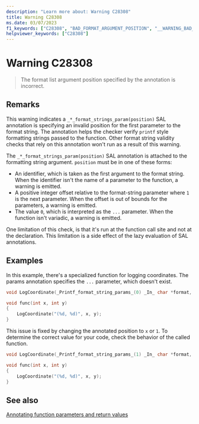 ```yaml
---
description: "Learn more about: Warning C28308"
title: Warning C28308
ms.date: 03/07/2023
f1_keywords: ["C28308", "BAD_FORMAT_ARGUMENT_POSITION", "__WARNING_BAD_FORMAT_ARGUMENT_POSITION"]
helpviewer_keywords: ["C28308"]
---
```

# Warning C28308

> The format list argument position specified by the annotation is incorrect.

## Remarks

This warning indicates a `_*_format_strings_param(position)` SAL annotation is specifying an invalid position for the first parameter to the format string. The annotation helps the checker verify `printf` style formatting strings passed to the function. Other format string validity checks that rely on this annotation won't run as a result of this warning.

The `_*_format_strings_param(position)` SAL annotation is attached to the formatting string argument. `position` must be in one of these forms:

- An identifier, which is taken as the first argument to the format string. When the identifier isn't the name of a parameter to the function, a warning is emitted.
- A positive integer offset relative to the format-string parameter where `1` is the next parameter. When the offset is out of bounds for the parameters, a warning is emitted.
- The value `0`, which is interpreted as the `...` parameter. When the function isn't variadic, a warning is emitted.

One limitation of this check, is that it's run at the function call site and not at the declaration. This limitation is a side effect of the lazy evaluation of SAL annotations.

## Examples

In this example, there's a specialized function for logging coordinates. The params annotation specifies the `...` parameter, which doesn't exist.

```cpp
void LogCoordinate(_Printf_format_string_params_(0) _In_ char *format, int x, int y);

void func(int x, int y)
{
    LogCoordinate("(%d, %d)", x, y);
}
```

This issue is fixed by changing the annotated position to `x` or `1`. To determine the correct value for your code, check the behavior of the called function.

```cpp
void LogCoordinate(_Printf_format_string_params_(1) _In_ char *format, int x, int y);

void func(int x, int y)
{
    LogCoordinate("(%d, %d)", x, y);
}
```

## See also

[Annotating function parameters and return values](./annotating-function-parameters-and-return-values.md)
